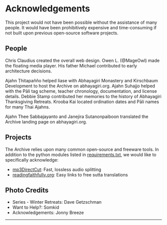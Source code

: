 <!--HTML <img src="../../pages/images/photos/Thai New Year 2023.jpg" alt="Thai New Year 2023" class="cover" title="Thai New Year 2023" align="bottom" width="200" border="0"/> -->
# Acknowledgements

This project would not have been possible without the assistance of many people. It would have been prohibitively expensive and time-consuming if not built upon previous open-source software projects.

## People
Chris Claudius created the overall web design. Owen L. (@MageOwl) made the floating media player. His father Michael contributed to early architecture decisions.

Ajahn Ṭhitapañño helped liase with Abhayagiri Monastery and Kirschbaum Development to host the Archive on abhayagiri.org. Ajahn Suhajjo helped with the Pāli tag scheme, teacher chronology, documentation, and license details. Debbie Stamp contributed her memories to the history of Abhayagiri Thanksgiving Retreats. Krooba Kai located ordination dates and Pāli names for many Thai Ajahns.

Ajahn Thee Sabbajayanto and Janejira Sutanonpaiboon translated the Archive landing page on abhayagiri.org.

## Projects
The Archive relies upon many common open-source and freeware tools. In addition to the python modules listed in [requirements.txt](https://github.com/Kaccana-Bhikkhu/qs-archive/blob/main/requirements.txt), we would like to specifically acknowledge:

- [mp3DirectCut](https://mpesch3.de/): Fast, lossless audio splitting
- [readingfaithfully.org](https://sutta.readingfaithfully.org/): Easy links to free sutta translations

## Photo Credits

- Series - Winter Retreats: Dave Getzschman
- Want to Help?: Somkid
- Acknowledgements: Jonny Breeze

-----

<!--HTML <img src="../../pages/images/photos/AjahnPasanno1997byJonnyBreeze.jpg" alt="Ajahn Pasanno 1997 - photo by Jonny Breeze" class="small" title="Ajahn Pasanno 1997 - photo by Jonny Breeze" align="bottom" width="200" border="0"/> -->


